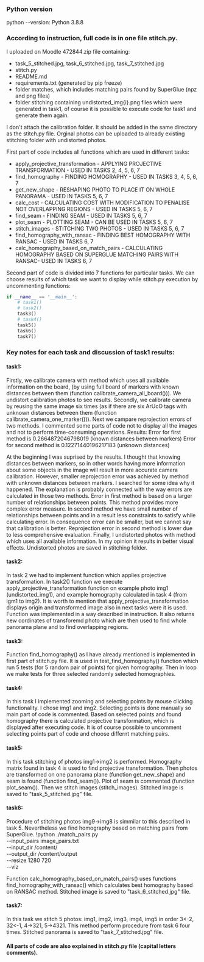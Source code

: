 ### Python version
python --version:
Python 3.8.8

### According to instruction, full code is in one file stitch.py.

I uploaded on Moodle 472844.zip file containing:
- task_5_stitched.jpg, task_6_stitched.jpg, task_7_stitched.jpg
- stitch.py
- README.md
- requirements.txt (generated by pip freeze)
- folder matches, which includes matching pairs found by SuperGlue (npz and png files)
- folder stitching containing undistorted_img{i}.png files which were generated in task1, of course it is possible to execute code for task1 and generate them again.

I don't attach the calibration folder. It should be added in the same directory as the stitch.py file. Orginal photos can be uploaded to already existing stitching folder with undistorted photos.

First part of code includes all functions which are used in different tasks:
- apply_projective_transformation - APPLYING PROJECTIVE TRANSFORMATION - USED IN TASKS 2, 4, 5, 6, 7 
- find_homography - FINDING HOMOGRAPHY - USED IN TASKS 3, 4, 5, 6, 7
 - get_new_shape - RESHAPING PHOTO TO PLACE IT ON WHOLE PANORAMA - USED IN TASKS 5, 6, 7
 - calc_cost - CALCULATING COST WITH MODIFICATION TO PENALISE NOT OVERLAPPING REGIONS - USED IN TASKS 5, 6, 7
 - find_seam - FINDING SEAM - USED IN TASKS 5, 6, 7
 - plot_seam - PLOTTING SEAM - CAN BE USED IN TASKS 5, 6, 7
 - stitch_images - STITCHING TWO PHOTOS - USED IN TASKS 5, 6, 7
 - find_homography_with_ransac - FINDING BEST HOMOGRAPHY WITH RANSAC - USED IN TASKS 6, 7
 - calc_homography_based_on_match_pairs - CALCULATING HOMOGRAPHY BASED ON SUPERGLUE MATCHING PAIRS WITH RANSAC- USED IN TASKS 6, 7

Second part of code is divided into 7 functions for particular tasks. We can choose results of which task we want to display while stitch.py execution by uncommenting functions:
```python
if __name__ == '__main__':
    # task1()
    # task2()
    task3()
    # task4()
    task5()
    task6()
    task7()
```

### Key notes for each task and discussion of task1 results:

#### task1:
Firstly, we calibrate camera with method which uses all available information on the board, (by using full board of markers with known distances between them (function calibrate_camera_all_board())). We undistort calibration photos to see results. Secondly, we calibrate camera by reusing the same image six times (as if there are six ArUcO tags with unknown distances between them (function calibrate_camera_one_marker())). Next we campare reprojection errors of two methods. I commented some parts of code not to display all the images and not to perform time-consuming operations. 
Results: 
Error for first method is 0.2664872046798019 (known distances between markers)
Error for second method is 0.12271440196217183 (unknown distances)

At the beginning I was suprised by the results. I thought that knowing distances between markers, so in other words having more information about some objects in the image will result in more accurate camera calibration. However, smaller reprojection error was achieved by method with unknown distances between markers. I searched for some idea why it happened. The explanation is probably connected with the way errors are calculated in those two methods. Error in first method is based on a larger number of relationships between points. This method provides more complex error measure. In second method we have small number of relationships between points and in a result less constraints to satisfy while calculating error. In consequence error can be smaller, but we cannot say that calibration is better. Reprojection error in second method is lower due to less comprehensive evaluation. Finally, I undistorted photos with method which uses all available information. In my opinion it results in better visual effects. Undistorted photos are saved in stitching folder.

#### task2:
In task 2 we had to implement function which applies projective transformation. In task2() function we execute apply_projective_transformation function on example photo img1 (undistorted_img1), and example homography calculated in task 4 (from igm1 to img2). It is worth to mention that apply_projective_transformation displays origin and transformed image also in next tasks were it is used. Function was implemented in a way described in instruction. It also returns new cordinates of transforemd photo which are then used to find whole panorama plane and to find overlapping regions.

#### task3:
Function find_homography() as I have already mentioned is implemented in first part of stitch.py file. It is used in test_find_homography() function which run 5 tests (for 5 random pair of points) for given homography. Then in loop we make tests for three selected randomly selected homographies.

#### task4:
In this task I implemented zooming and selecting points by mouse clicking functionality. I chose img1 and img2. Selecting points is done manually so main part of code is commented. Based on selected points and found homography there is calculated projective transformation, which is displayed after executing code. It is of course possible to uncomment selecting points part of code and choose differnt matching pairs.

#### task5:
In this task stitching of photos img1->img2 is performed. Homography matrix found in task 4 is used to find projective transformation. Then photos are transformed on one panorama plane (function get_new_shape) and seam is found (function find_seam()). Plot of seam is commented (function plot_seam()). Then we stitch images (stitch_images). Stitched image is saved to "task_5_stitched.jpg" file.

#### task6:
Procedure of stitching photos img9->img8 is simmilar to this described in task 5. Nevertheless we find homography based on matching pairs from SuperGlue.
!python ./match_pairs.py \
    --input_pairs image_pairs.txt \
    --input_dir /content/ \
    --output_dir /content/output \
    --resize 1280 720 \
    --viz

Function calc_homography_based_on_match_pairs() uses functions find_homography_with_ransac() which calculates best homography based on RANSAC method. Stitched image is saved to "task_6_stitched.jpg" file.

#### task7:
In this task we stitch 5 photos: img1, img2, img3, img4, img5 in order 3<-2, 32<-1, 4->321, 5->4321. This method perform procedure from task 6 four times. Stitched panorama is saved to "task_7_stitched.jpg" file.

#### All parts of code are also explained in stitch.py file (capital letters comments).
